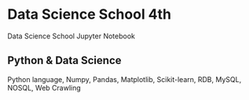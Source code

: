 # Data Science School 4th

Data Science School Jupyter Notebook

## Python & Data Science

 Python language,
 Numpy, Pandas, Matplotlib, Scikit-learn,
 RDB, MySQL, NOSQL,
 Web Crawling
